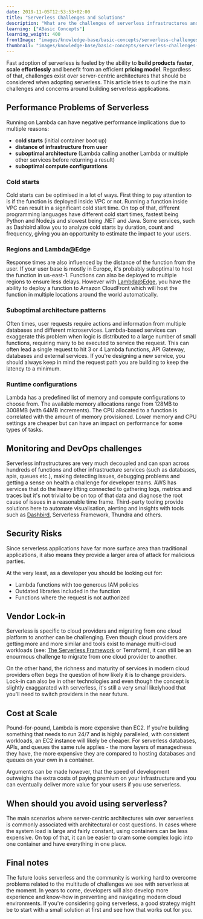 ```yaml
---
date: 2019-11-05T12:53:53+02:00
title: "Serverless Challenges and Solutions"
description: "What are the challenges of serverless infrastructures and how to overcome them?"
learning: ["ABasic Concepts"]
learning_weight: 400
frontImage: "images/knowledge-base/basic-concepts/serverless-challenges-media.png"
thumbnail: "images/knowledge-base/basic-concepts/serverless-challenges-media.png"
---
```


Fast adoption of serverless is fueled by the ability to **build products faster**, **scale effortlessly** and benefit from an efficient **pricing model**. Regardless of that, challenges exist over server-centric architectures that should be considered when adopting serverless. This article tries to outline the main challenges and concerns around building serverless applications.

## Performance Problems of Serverless

Running on Lambda can have negative performance implications due to multiple reasons:

  * **cold starts** (initial container boot up)
  * **distance of infrastructure from user**
  * **suboptimal architecture** (Lambda calling another Lambda or multiple other services before returning a result)
  * **suboptimal compute configurations**

### Cold starts

Cold starts can be optimised in a lot of ways. First thing to pay attention to is if the function is deployed inside VPC or not. Running a function inside VPC can result in a significant cold start time. On top of that, different programming languages have different cold start times, fastest being Python and Node.js and slowest being .NET and Java. Some services, such as Dashbird allow you to analyze cold starts by duration, count and frequency, giving you an opportunity to estimate the impact to your
users.

### Regions and Lambda@Edge

Response times are also influenced by the distance of the function from the user. If your user base is mostly in Europe, it's probably suboptimal to host the function in us-east-1. Functions can also be deployed to multiple regions to ensure less delays. However with <a href='https://aws.amazon.com/lambda/edge/' target='_blank'>Lambda@Edge</a>, you have the ability to deploy a function to Amazon CloudFront which will host the function in multiple locations around the world automatically.

### Suboptimal architecture patterns

Often times, user requests require actions and information from multiple databases and different microservices. Lambda-based services can exaggerate this problem when logic is distributed to a large number of small functions, requiring many to be executed to service the request. This can often lead a single request to hit 3 or 4 Lambda functions, API Gateway, databases and external services. If you're designing a new service, you should always keep in mind the request path you are
building to keep the latency to a minimum.

### Runtime configurations

Lambda has a predefined list of memory and compute configurations to choose from. The available memory allocations range from 128MB to 3008MB (with 64MB increments). The CPU allocated to a function is correlated with the amount of memory provisioned. Lower memory and CPU settings are cheaper but can have an impact on performance for some types of tasks.

## Monitoring and DevOps challenges

Serverless infrastructures are very much decoupled and can span across hundreds of functions and other infrastructure services (such as databases, apis, queues etc.), making detecting issues, debugging problems and getting a sense on health a challenge for developer teams. AWS has services that do the heavy lifting connected to gathering logs, metrics and traces but it's not trivial to be on top of that data and diagnose the root cause of issues in a reasonable time frame. Third-party tooling provide solutions here to automate visualisation, alerting and insights  with tools such as <a href='https://dashbird.io' target='_blank'>Dashbird</a>, Serverless Framework, Thundra and others.

## Security Risks

Since serverless applications have far more surface area than traditional applications, it also means they provide a larger area of attack for malicious parties.

At the very least, as a developer you should be looking out for:

  * Lambda functions with too generous IAM policies
  * Outdated libraries included in the function
  * Functions where the request is not authorized

## Vendor Lock-in

Serverless is specific to cloud providers and migrating from one cloud platform to another can be challenging. Even though cloud providers are getting more and more similar and tools exist to manage multi-cloud workloads (see: <a href='https://serverless.com' target='_blank'>The Serverless Framework</a> or Terraform), it can still be an enourmous challenge to migrate from one cloud provider to another.

On the other hand, the richness and maturity of services in modern cloud providers often begs the question of how likely it is to change providers. Lock-in can also be in other technologies and even though the concept is slightly exaggarated with serverless, it's  still a very small likelyhood that you'll need to switch providers in the near future.

## Cost at Scale

Pound-for-pound, Lambda is more expensive than EC2. If you're building something that needs to run 24/7 and is highly paralleled, with consistent workloads, an EC2 instance will likely be cheaper. For serverless databases, APIs, and queues the same rule applies - the more layers of managedness they have, the more expensive they are compared to hosting databases and queues on your own in a container.


Arguments can be made however, that the speed of development outweighs the extra costs of paying premium on your infrastructure and you can eventually deliver more value for your users if you use serverless.

## When should you avoid using serverless?

The main scenarios where server-centric architectures win over serverless is commonly associated with architectural or cost questions. In cases where the system load is large and fairly constant, using containers can be less expensive. On top of that, it can be easier to cram some complex logic into one container and have everything in one place.

## Final notes

The future looks serverless and the community is working hard to overcome problems related to the multitude of challenges we see with serverless at the moment. In years to come, developers will also develop more experience and know-how in preventing and navigating modern cloud environments. If you're considering going serverless, a good strategy might be to start with a small solution at first and see how that works out for you.
